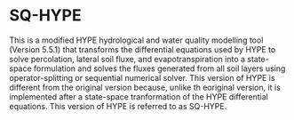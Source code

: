 # SQ-HYPE
This is a modified HYPE hydrological and water quality modelling tool (Version 5.5.1) that transforms the differential equations used by HYPE to solve percolation, lateral soil fluxe, and evapotranspiration into a state-space formulation and solves the fluxes generated from all soil layers using operator-splitting or sequential numerical solver. This version of HYPE is different from the original version because, unlike th eoriginal version, it is implemented after a state-space tranformation of the HYPE differential equations. This version of HYPE is referred to as SQ-HYPE.
